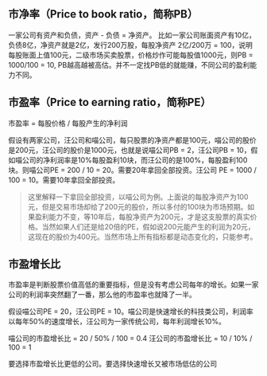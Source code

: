 ## 市净率（Price to book ratio，简称PB）

一家公司有资产和负债，资产 - 负债 = 净资产。
比如一家公司账面资产有10亿，负债8亿，净资产就是2亿，发行200万股，每股净资产 2亿/200万 = 100，说明每股账面上值100元，二级市场买卖股票，价格炒作可能每股值1000元，则PB = 1000/100 = 10, PB越高越被高估。并不一定找PB低的就能赚，不同公司的盈利能力不同。

## 市盈率（Price to earning ratio，简称PE）

市盈率 = 每股价格 / 每股产生的净利润

假设有两家公司，汪公司和喵公司，每只股票的净资产都是100元，喵公司的股价是200元，汪公司的股价是1000元，也就是说喵公司PB = 2，汪公司PB = 10，假如喵公司的净利润率是10%每股盈利10块，而汪公司的是100%，每股盈利100块。则喵公司PE = 200 / 10 = 20。需要20年拿回全部投资。汪公司 PE = 1000 / 100 = 10。需要10年拿回全部投资。

>这里解释一下拿回全部投资，以喵公司为例。上面说的每股净资产为100元，但是交易市场却给了200元的股价，所以多付的100块为市场预期。如果盈利能力不变，等10年后，每股净资产为200元，才是这支股票的真实价格。当然如果人们还是给20倍的PE，假如说200元能产生的利润为20元，这现在的股价为400元。当然市场上所有指标都是动态变化的，只能参考。

## 市盈增长比

市盈率是判断股票价值高低的重要指标，但是没有考虑公司每年的增长。如果一家公司的利润率突然翻了一番，那么他的市盈率也就降了一半。

假设喵公司PE = 20，汪公司PE = 10。喵公司是快速增长的科技类公司，利润率以每年50%的速度增长，汪公司为一家传统公司，每年利润增长10%。

喵公司的市盈增长比 = 20 / 50% / 100 = 0.4
汪公司的市盈增长比 = 10 / 10% / 100 = 1

要选择市盈增长比更低的公司。要选择快速增长又被市场低估的公司
